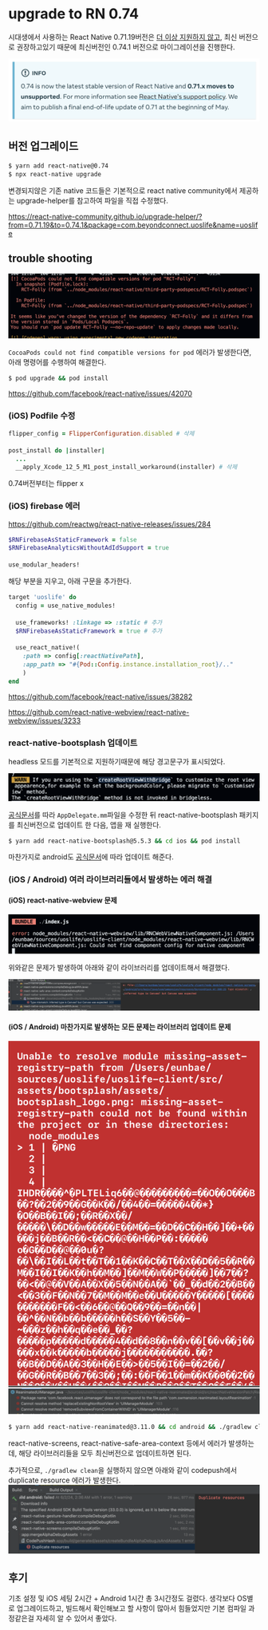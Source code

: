 # upgrade to RN 0.74

시대생에서 사용하는 React Native 0.71.19버전은 [더 이상 지원하지 않고](https://reactnative.dev/blog/2024/04/22/release-0.74#upgrade-to-074), 최신 버전으로 권장하고있기 때문에 최신버전인 0.74.1 버전으로 마이그레이션을 진행한다.

![upgrade_0.74.png](./img/upgrade_0.74.png)

## 버전 업그레이드

```bash
$ yarn add react-native@0.74
$ npx react-native upgrade
```

변경되지않은 기존 native 코드들은 기본적으로 react native community에서 제공하는 upgrade-helper를 참고하여 파일을 직접 수정했다.

https://react-native-community.github.io/upgrade-helper/?from=0.71.19&to=0.74.1&package=com.beyondconnect.uoslife&name=uoslife

## trouble shooting

![upgrade_0.74_1.png](./img/upgrade_0.74_1.png)

`CocoaPods could not find compatible versions for pod` 에러가 발생한다면, 아래 명령어를 수행하여 해결한다.

```bash
$ pod upgrade && pod install
```

https://github.com/facebook/react-native/issues/42070

### (iOS) Podfile 수정

```ruby
flipper_config = FlipperConfiguration.disabled # 삭제

post_install do |installer|
  ...
  __apply_Xcode_12_5_M1_post_install_workaround(installer) # 삭제
```

0.74버전부터는 flipper x

### (iOS) firebase 에러

https://github.com/reactwg/react-native-releases/issues/284

```ruby
$RNFirebaseAsStaticFramework = false
$RNFirebaseAnalyticsWithoutAdIdSupport = true

use_modular_headers!
```

해당 부분을 지우고, 아래 구문을 추가한다.

```ruby
target 'uoslife' do
  config = use_native_modules!

  use_frameworks! :linkage => :static # 추가
  $RNFirebaseAsStaticFramework = true # 추가

  use_react_native!(
    :path => config[:reactNativePath],
    :app_path => "#{Pod::Config.instance.installation_root}/.."
    )
end
```

https://github.com/facebook/react-native/issues/38282

https://github.com/react-native-webview/react-native-webview/issues/3233

### react-native-bootsplash 업데이트

headless 모드를 기본적으로 지원하기때문에 해당 경고문구가 표시되었다.

![upgrade_0.74_5.png](./img/upgrade_0.74_5.png)

[공식문서](https://github.com/zoontek/react-native-bootsplash?tab=readme-ov-file#ios-1)를 따라 `AppDelegate.mm`파일을 수정한 뒤 react-native-bootsplash 패키지를 최신버전으로 업데이트 한 다음, 앱을 재 실행한다.

```bash
$ yarn add react-native-bootsplash@5.5.3 && cd ios && pod install
```

마찬가지로 android도 [공식문서](https://github.com/zoontek/react-native-bootsplash?tab=readme-ov-file#android-1)에 따라 업데이트 해준다.

### (iOS / Android) 여러 라이브러리들에서 발생하는 에러 해결

#### (iOS) react-native-webview 문제

![upgrade_0.74_3.png](./img/upgrade_0.74_3.png)

위와같은 문제가 발생하여 아래와 같이 라이브러리를 업데이트해서 해결했다.

![upgrade_0.74_8.png](./img/upgrade_0.74_8.png)

#### (iOS / Android) 마찬가지로 발생하는 모든 문제는 라이브러리 업데이트 문제

![upgrade_0.74_2.png](./img/upgrade_0.74_2.png)
![upgrade_0.74_6.png](./img/upgrade_0.74_6.png)

```bash
$ yarn add react-native-reanimated@3.11.0 && cd android && ./gradlew clean
```

react-native-screens, react-native-safe-area-context 등에서 에러가 발생하는데, 해당 라이브러리들을 모두 최신버전으로 업데이트하면 된다.

추가적으로, `./gradlew clean`을 실행하지 않으면 아래와 같이 codepush에서 duplicate resource 에러가 발생한다.
![upgrade_0.74_7.png](./img/upgrade_0.74_7.png)

## 후기

기초 설정 및 iOS 세팅 2시간 + Android 1시간 총 3시간정도 걸렸다.
생각보다 OS별로 업그레이드하고, 빌드해서 확인해보고 할 사항이 많아서 힘들었지만 기본 컴파일 과정같은걸 자세히 알 수 있어서 좋았다.
